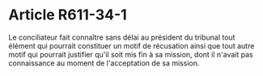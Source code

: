 # Article R611-34-1

Le conciliateur fait connaître sans délai au président du tribunal tout élément qui pourrait constituer un motif de récusation ainsi que tout autre motif qui pourrait justifier qu'il soit mis fin à sa mission, dont il n'avait pas connaissance au moment de l'acceptation de sa mission.
